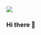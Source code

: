<img  src="https://github.com/ibrahimElsokkary/ibrahimElsokkary/blob/main/Images/backgound.gif?raw=true">



### Hi there 👋

<!--
**ibrahimElsokkary/ibrahimElsokkary** is a ✨ _special_ ✨ repository because its `README.md` (this file) appears on your GitHub profile.

Here are some ideas to get you started:

- 🔭 I’m currently working on ...
- 🌱 I’m currently learning ...
- 👯 I’m looking to collaborate on ...
- 🤔 I’m looking for help with ...
- 💬 Ask me about ...
- 📫 How to reach me: ...
- 😄 Pronouns: ...
- ⚡ Fun fact: ...
-->
